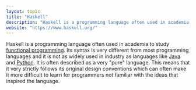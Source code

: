 ```yaml
---
layout: topic
title: "Haskell"
description: "Haskell is a programming language often used in academia to study functional programming."
website: "https://www.haskell.org/"
---
```


Haskell is a programming language often used in academia to study [functional programming](functional-programming). Its syntax is very different from most programming languages and it is not as widely used in industry as languages like [Java](java) and [Python](python). It is often described as a very "pure" language. This means that it very strictly follows its original design conventions which can often make it more difficult to learn for programmers not familiar with the ideas that inspired the language.
